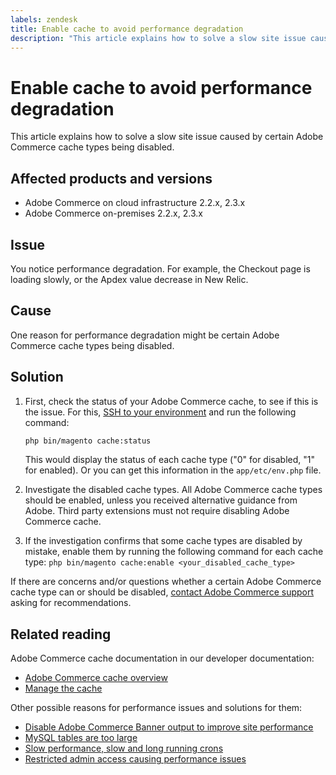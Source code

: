 ```yaml
---
labels: zendesk
title: Enable cache to avoid performance degradation
description: "This article explains how to solve a slow site issue caused by certain Adobe Commerce cache types being disabled."
---
```


# Enable cache to avoid performance degradation

This article explains how to solve a slow site issue caused by certain Adobe Commerce cache types being disabled.

## Affected products and versions

* Adobe Commerce on cloud infrastructure 2.2.x, 2.3.x
* Adobe Commerce on-premises 2.2.x, 2.3.x

## Issue

You notice performance degradation. For example, the Checkout page is loading slowly, or the Apdex value decrease in New Relic.

## Cause

One reason for performance degradation might be certain Adobe Commerce cache types being disabled.

## Solution

1. First, check the status of your Adobe Commerce cache, to see if this is the issue. For this, [SSH to your environment](https://devdocs.magento.com/cloud/env/environments-ssh.html#ssh) and run the following command:

    ```bash
    php bin/magento cache:status
    ```

    This would display the status of each cache type ("0" for disabled, "1" for enabled). Or you can get this information in the `app/etc/env.php` file.

1. Investigate the disabled cache types. All Adobe Commerce cache types should be enabled, unless you received alternative guidance from Adobe. Third party extensions must not require disabling Adobe Commerce cache.
1. If the investigation confirms that some cache types are disabled by mistake, enable them by running the following command for each cache type: `php bin/magento cache:enable <your_disabled_cache_type>`

If there are concerns and/or questions whether a certain Adobe Commerce cache type can or should be disabled, [contact Adobe Commerce support](https://experienceleague.adobe.com/docs/commerce-knowledge-base/kb/help-center-guide/magento-help-center-user-guide.html#submit-ticket) asking for recommendations.

## Related reading

Adobe Commerce cache documentation in our developer documentation:

* [Adobe Commerce cache overview](https://devdocs.magento.com/guides/v2.3/frontend-dev-guide/cache_for_frontdevs.html)
* [Manage the cache](https://devdocs.magento.com/guides/v2.3/config-guide/cli/config-cli-subcommands-cache.html)

Other possible reasons for performance issues and solutions for them:

* [Disable Adobe Commerce Banner output to improve site performance](https://support.magento.com/hc/en-us/articles/360035285852)
* [MySQL tables are too large](https://support.magento.com/hc/en-us/articles/360038862691)
* [Slow performance, slow and long running crons](https://support.magento.com/hc/en-us/articles/360034631192)
* [Restricted admin access causing performance issues](https://support.magento.com/hc/en-us/articles/360036323211)
